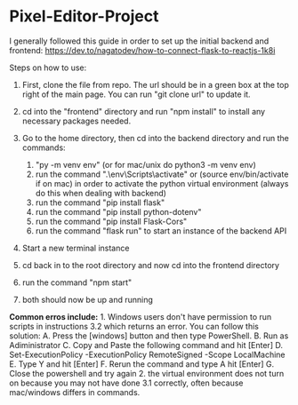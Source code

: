 # Pixel-Editor-Project

I generally followed this guide in order to set up the initial backend and frontend: https://dev.to/nagatodev/how-to-connect-flask-to-reactjs-1k8i

Steps on how to use:

1. First, clone the file from repo. The url should be in a green box at the top right of the main page. You can run "git clone url" to update it.

2. cd into the "frontend" directory and run "npm install" to install any necessary packages needed.

3. Go to the home directory, then cd into the backend directory and run the commands:
    1. "py -m venv env" (or for mac/unix do python3 -m venv env)
    2. run the command ".\env\Scripts\activate"  or (source env/bin/activate if on mac) in order to activate the python virtual environment (always do this when dealing with backend)
    3. run the command "pip install flask"
    4. run the command "pip install python-dotenv"
    5. run the command "pip install Flask-Cors"
    6. run the command "flask run" to start an instance of the backend API

6. Start a new terminal instance

5. cd back in to the root directory and now cd into the frontend directory

6. run the command "npm start"

7. both should now be up and running

**Common erros include:**
    1. Windows users don't have permission to run scripts in instructions 3.2 which returns an error. You can follow this solution:
             A. Press the [windows] button and then type PowerShell.
             B. Run as Adiministrator
             C. Copy and Paste the following command and hit [Enter]
             D. Set-ExecutionPolicy -ExecutionPolicy RemoteSigned -Scope LocalMachine
             E. Type Y and hit [Enter]
             F. Rerun the command and type A hit [Enter]
             G. Close the powershell and try again
    2. the virtual environment does not turn on because you may not have done 3.1 correctly, often because mac/windows differs in commands.

